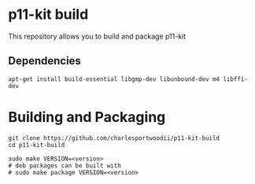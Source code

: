 # p11-kit build

This repository allows you to build and package p11-kit

## Dependencies

```
apt-get install build-essential libgmp-dev libunbound-dev m4 libffi-dev
```

# Building and Packaging
```
git clone https://github.com/charlesportwoodii/p11-kit-build
cd p11-kit-build

sudo make VERSION=<version>
# deb packages can be built with
# sudo make package VERSION=<version>
```
